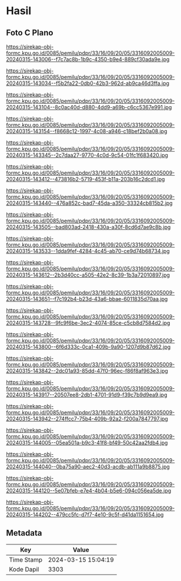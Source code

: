 # Hasil

## Foto C Plano

https://sirekap-obj-formc.kpu.go.id/0085/pemilu/pdpr/33/16/09/20/05/3316092005009-20240315-143006--f7c7ac8b-1b9c-4350-b9e4-889cf30ada9e.jpg

https://sirekap-obj-formc.kpu.go.id/0085/pemilu/pdpr/33/16/09/20/05/3316092005009-20240315-143034--f5b2fa22-0db0-42b3-962d-ab9ca46d3ffa.jpg

https://sirekap-obj-formc.kpu.go.id/0085/pemilu/pdpr/33/16/09/20/05/3316092005009-20240315-143104--8c0ac40d-d880-4dd9-a69b-c6cc5367e991.jpg

https://sirekap-obj-formc.kpu.go.id/0085/pemilu/pdpr/33/16/09/20/05/3316092005009-20240315-143154--f8668c12-1997-4c08-a946-c18bef2b0a08.jpg

https://sirekap-obj-formc.kpu.go.id/0085/pemilu/pdpr/33/16/09/20/05/3316092005009-20240315-143345--2c7daa27-9770-4c0d-9c54-01fc1f683420.jpg

https://sirekap-obj-formc.kpu.go.id/0085/pemilu/pdpr/33/16/09/20/05/3316092005009-20240315-143412--473816b2-5719-453f-b11a-203b16c2dcd1.jpg

https://sirekap-obj-formc.kpu.go.id/0085/pemilu/pdpr/33/16/09/20/05/3316092005009-20240315-143440--476a852c-bad7-45da-a350-33324cb815b2.jpg

https://sirekap-obj-formc.kpu.go.id/0085/pemilu/pdpr/33/16/09/20/05/3316092005009-20240315-143505--bad803ad-2418-430a-a30f-8cd6d7ae9c8b.jpg

https://sirekap-obj-formc.kpu.go.id/0085/pemilu/pdpr/33/16/09/20/05/3316092005009-20240315-143533--1dda9fef-4284-4c45-ab70-ce9d74b68734.jpg

https://sirekap-obj-formc.kpu.go.id/0085/pemilu/pdpr/33/16/09/20/05/3316092005009-20240315-143612--2b3d40cc-a505-42e2-8c39-1b3a72010897.jpg

https://sirekap-obj-formc.kpu.go.id/0085/pemilu/pdpr/33/16/09/20/05/3316092005009-20240315-143651--f7c192b4-b23d-43a6-bbae-6011835d70aa.jpg

https://sirekap-obj-formc.kpu.go.id/0085/pemilu/pdpr/33/16/09/20/05/3316092005009-20240315-143728--9fc9f6be-3ec2-4074-85ce-c5cb8d7584d2.jpg

https://sirekap-obj-formc.kpu.go.id/0085/pemilu/pdpr/33/16/09/20/05/3316092005009-20240315-143800--6f6d333c-0ca1-409b-9a90-1207d9b87d62.jpg

https://sirekap-obj-formc.kpu.go.id/0085/pemilu/pdpr/33/16/09/20/05/3316092005009-20240315-143842--2dc01a93-85dd-47f0-96ec-f86f8af963e3.jpg

https://sirekap-obj-formc.kpu.go.id/0085/pemilu/pdpr/33/16/09/20/05/3316092005009-20240315-143917--20507ee8-2db1-4701-91d9-f39c7b9d9ea9.jpg

https://sirekap-obj-formc.kpu.go.id/0085/pemilu/pdpr/33/16/09/20/05/3316092005009-20240315-143942--274ffcc7-75b4-409b-92a2-f200a7847797.jpg

https://sirekap-obj-formc.kpu.go.id/0085/pemilu/pdpr/33/16/09/20/05/3316092005009-20240315-144005--05ea501a-b9c3-41f8-bf49-50c42aa2fdb4.jpg

https://sirekap-obj-formc.kpu.go.id/0085/pemilu/pdpr/33/16/09/20/05/3316092005009-20240315-144040--0ba75a90-aec2-40d3-acdb-ab111a9b8875.jpg

https://sirekap-obj-formc.kpu.go.id/0085/pemilu/pdpr/33/16/09/20/05/3316092005009-20240315-144120--5e07bfeb-e7e4-4b04-b5e6-094c056ea5de.jpg

https://sirekap-obj-formc.kpu.go.id/0085/pemilu/pdpr/33/16/09/20/05/3316092005009-20240315-144202--479cc5fc-d7f7-4e10-9c5f-d41da1151654.jpg


## Metadata

| Key        | Value               |
| ---------- | ------------------- |
| Time Stamp | 2024-03-15 15:04:19 |
| Kode Dapil | 3303                |



